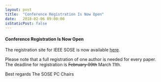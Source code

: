 ```yaml
---
layout: post
title:  "Conference Registration Is Now Open"
date:   2018-02-06 09:00:00
isStaticPost: false
---
```

#### Conference Registration Is Now Open

The registration site for IEEE SOSE is now available <a href="https://www.regonline.com/builder/site/tab2.aspx?EventID=2201744" target="_blank">here</a>.

Please note that a full registration of one author is needed for every paper. The deadline for registration is <strike>February 09th</strike> March 11th.

Best regards
The SOSE PC Chairs



